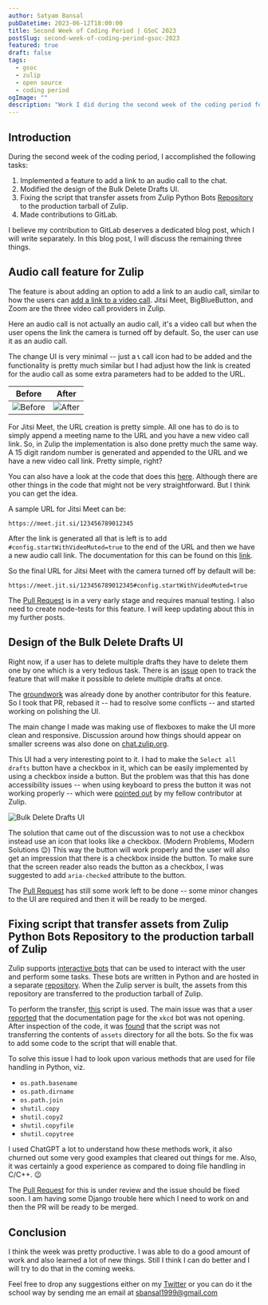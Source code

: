```yaml
---
author: Satyam Bansal
pubDatetime: 2023-06-12T18:00:00
title: Second Week of Coding Period | GSoC 2023
postSlug: second-week-of-coding-period-gsoc-2023
featured: true
draft: false
tags:
  - gsoc
  - zulip
  - open source
  - coding period
ogImage: ""
description: "Work I did during the second week of the coding period for GSoC 2023."
---
```


## Introduction

During the second week of the coding period, I accomplished the
following tasks:

1.  Implemented a feature to add a link to an audio call to the chat.
1.  Modified the design of the Bulk Delete Drafts UI.
1.  Fixing the script that transfer assets from Zulip Python Bots
    [Repository](https://github.com/zulip/python-zulip-api) to the
    production tarball of Zulip.
1.  Made contributions to GitLab.

I believe my contribution to GitLab deserves a dedicated blog post,
which I will write separately. In this blog post, I will discuss the
remaining three things.

## Audio call feature for Zulip

The feature is about adding an option to add a link to an audio call,
similar to how the users can [add a link to a video
call](https://zulip.com/help/start-a-call). Jitsi Meet, BigBlueButton,
and Zoom are the three video call providers in Zulip.

Here an audio call is not actually an audio call, it's a video call
but when the user opens the link the camera is turned off by default.
So, the user can use it as an audio call.

The change UI is very minimal -- just a 📞 call icon had to be added
and the functionality is pretty much similar but I had adjust how the
link is created for the audio call as some extra parameters had to be
added to the URL.

| <center>Before </center>                 | <center>After </center>                |
| ---------------------------------------- | -------------------------------------- |
| ![Before](/assets/audio_call_before.png) | ![After](/assets/audio_call_after.png) |

For Jitsi Meet, the URL creation is pretty simple. All one has to do
is to simply append a meeting name to the URL and you have a new video
call link. So, in Zulip the implementation is also done pretty much
the same way. A 15 digit random number is generated and appended to
the URL and we have a new video call link. Pretty simple, right?

You can also have a look at the code that does this
[here](https://github.com/zulip/zulip/blob/85681546ce5046f9663bf23358a5caae27d04493/web/src/compose.js#L691-L693).
Although there are other things in the code that might not be very
straightforward. But I think you can get the idea.

A sample URL for Jitsi Meet can be:

```
https://meet.jit.si/123456789012345
```

After the link is generated all that is left is to add
`#config.startWithVideoMuted=true` to the end of the URL and then we
have a new audio call link. The documentation for this can be found on
this
[link](https://community.jitsi.org/t/url-parameters-to-join-jitsi-meet-with-camera-and-or-mic-disabled/32341/2).

So the final URL for Jitsi Meet with the camera turned off by default
will be:

```
https://meet.jit.si/123456789012345#config.startWithVideoMuted=true
```

The [Pull Request](https://github.com/zulip/zulip/pull/25922) is in a
very early stage and requires manual testing. I also need to create
node-tests for this feature. I will keep updating about this in my
further posts.

## Design of the Bulk Delete Drafts UI

Right now, if a user has to delete multiple drafts they have to delete
them one by one which is a very tedious task. There is an
[issue](https://github.com/zulip/zulip/issues/19360) open to track the
feature that will make it possible to delete multiple drafts at once.

The [groundwork](https://github.com/zulip/zulip/pull/19943) was
already done by another contributor for this feature. So I took that
PR, rebased it -- had to resolve some conflicts -- and started working
on polishing the UI.

The main change I made was making use of flexboxes to make the UI more
clean and responsive. Discussion around how things should appear on
smaller screens was also done on
[chat.zulip.org](https://chat.zulip.org/#narrow/stream/101-design/topic/bulk.20delete.20drafts.20.2319943/near/1568814).

This UI had a very interesting point to it. I had to make the `Select
all drafts` button have a checkbox in it, which can be easily
implemented by using a checkbox inside a button. But the problem was
that this has done accessibility issues -- when using keyboard to
press the button it was not working properly -- which were [pointed
out](https://chat.zulip.org/#narrow/stream/101-design/topic/bulk.20delete.20drafts.20.2319943/near/1585514)
by my fellow contributor at Zulip.

![Bulk Delete Drafts UI](/assets/bulk_delete_drafts_ui.png)

The solution that came out of the discussion was to not use a checkbox
instead use an icon that looks like a checkbox. (Modern Problems,
Modern Solutions 😌) This way the button will work properly and the
user will also get an impression that there is a checkbox inside the
button. To make sure that the screen reader also reads the button as a
checkbox, I was suggested to add `aria-checked` attribute to the
button.

The [Pull Request](https://github.com/zulip/zulip/pull/25610) has
still some work left to be done -- some minor changes to the UI are
required and then it will be ready to be merged.

## Fixing script that transfer assets from Zulip Python Bots Repository to the production tarball of Zulip

Zulip supports [interactive bots](https://zulip.com/api/running-bots)
that can be used to interact with the user and perform some tasks.
These bots are written in Python and are hosted in a separate
[repository](https://github.com/zulip/python-zulip-api). When the
Zulip server is built, the assets from this repository are transferred
to the production tarball of Zulip.

To perform the transfer,
[this](https://github.com/zulip/zulip/blob/main/tools/setup/generate_zulip_bots_static_files.py)
script is used. The main issue was that a user
[reported](https://chat.zulip.org/#narrow/stream/9-issues/topic/http.20500.20in.20xkcd.20bot.20docs/near/1579260)
that the documentation page for the `xkcd` bot was not opening. After
inspection of the code, it was
[found](https://chat.zulip.org/#narrow/stream/9-issues/topic/http.20500.20in.20xkcd.20bot.20docs/near/1579735)
that the script was not transferring the contents of `assets`
directory for all the bots. So the fix was to add some code to the
script that will enable that.

To solve this issue I had to look upon various methods that are used
for file handling in Python, viz.

- `os.path.basename`
- `os.path.dirname`
- `os.path.join`
- `shutil.copy`
- `shutil.copy2`
- `shutil.copyfile`
- `shutil.copytree`

I used ChatGPT a lot to understand how these methods work, it also
churned out some very good examples that cleared out things for me.
Also, it was certainly a good experience as compared to doing file
handling in C/C++. 😉

The [Pull Request](https://github.com/zulip/zulip/pull/25888) for this
is under review and the issue should be fixed soon. I am having some
Django trouble here which I need to work on and then the PR will be
ready to be merged.

## Conclusion

I think the week was pretty productive. I was able to do a good amount
of work and also learned a lot of new things. Still I think I can do
better and I will try to do that in the coming weeks.

Feel free to drop any suggestions either on my
[Twitter](https://twitter.com/sbansal1999) or you can do it the school
way by sending me an email at
[sbansal1999@gmail.com](mailto:sbansal1999@gmail.com)
